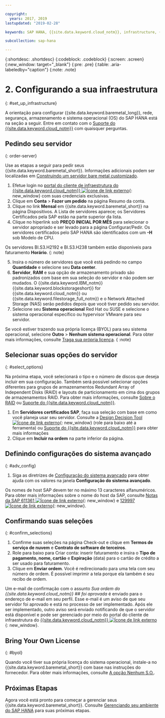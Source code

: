 ```yaml
---

copyright:
  years: 2017, 2019
lastupdated: "2019-02-28"

keywords: SAP HANA, {{site.data.keyword.cloud_notm}}, infrastructure, {{site.data.keyword.baremetal_short}}, SAP-certified infrastructure, deployment, BYOL,

subcollection: sap-hana

---
```


{:shortdesc: .shortdesc}
{:codeblock: .codeblock}
{:screen: .screen}
{:new_window: target="_blank"}
{:pre: .pre}
{:table: .aria-labeledby="caption"}
{:note: .note}

# 2. Configurando a sua infraestrutura
{: #set_up_infrastructure}

A orientação para configurar {{site.data.keyword.baremetal_long}}, rede, segurança, armazenamento e sistema operacional (OS) do SAP HANA está na seção a seguir. Entre em contato com o [Suporte do {{site.data.keyword.cloud_notm}}](/docs/get-support?topic=get-support-getting-customer-support#getting-customer-support) com quaisquer perguntas.

## Pedindo seu servidor
{: order-server}

Use as etapas a seguir para pedir seus {{site.data.keyword.baremetal_short}}. Informações adicionais podem ser localizadas em [Construindo um servidor bare metal customizado](/docs/bare-metal?topic=bare-metal-ordering-baremetal-server#ordering-baremetal-server).

1. Efetue login no [portal do cliente de infraestrutura do {{site.data.keyword.cloud_notm}} ![Ícone de link externo](../../icons/launch-glyph.svg "Ícone de link externo")](https://control.softlayer.com){: new_window} com suas credenciais exclusivas.
2. Clique em **Conta** > **Fazer um pedido** na página Resumo da conta.
3. Clique no link **Mensal** em {{site.data.keyword.baremetal_short}} na página Dispositivos. A Lista de servidores aparece; os Servidores Certificados pela SAP estão na parte superior da lista.
4. Clique no hiperlink sob **PREÇO INICIAL POR MÊS** para selecionar o servidor apropriado e ser levado para a página Configurar/Pedir. Os servidores certificados pelo SAP HANA são identificados com um **-H** sob Modelo de CPU.  

Os servidores BI.S3.H2192 e BI.S3.H238 também estão disponíveis para faturamento **Horário**.
{: note}

5. Insira o número de servidores que você está pedindo no campo **Quantidade** e selecione seu **Data center**.
6. **Servidor**, **RAM** e sua opção de armazenamento privado são padronizados com base em sua seleção do servidor e não podem ser mudados. O {{site.data.keyword.IBM_notm}} {{site.data.keyword.blockstorageshort}} for {{site.data.keyword.cloud_notm}} ou {{site.data.keyword.filestorage_full_notm}} e o Network Attached Storage (NAS) serão pedidos depois que você tiver pedido seu servidor.
7. Selecione seu **Sistema operacional** Red Hat ou SUSE e selecione o sistema operacional específico ou hypervisor VMware para seu servidor.

Se você estiver trazendo sua própria licença (BYOL) para seu sistema operacional, selecione **Outro** > **Nenhum sistema operacional**. Para obter mais informações, consulte [Traga sua própria licença](#byol).
{ :note}

## Selecionar suas opções do servidor
{: #select_options}

Na próxima etapa, você selecionará o tipo e o número de discos que deseja incluir em sua configuração. Também será possível selecionar opções diferentes para grupos de armazenamentos Redundant Array of Independent Disks (RAID) e layouts de particionamento em cima dos grupos de armazenamentos RAID. Para obter mais informações, consulte [Sobre o RAID](/docs/bare-metal?topic=bare-metal-about-raid#about-raid) ou [Suporte do {{site.data.keyword.cloud_notm}}](/docs/get-support?topic=get-support-getting-customer-support#getting-customer-support).

1. Em **Servidores certificados SAP**, faça sua seleção com base em como você planeja usar seu servidor. Consulte a [Design Decision Tool ![Ícone de link externo](../../icons/launch-glyph.svg "Ícone de link externo")](https://github.com/ibm-cloud-architecture/infrastructure-design-decision-tool){: new_window} (role para baixo até a ferramenta) ou [Suporte do {{site.data.keyword.cloud_notm}}](/docs/get-support?topic=get-support-getting-customer-support#getting-customer-support) para obter mais informações
2. Clique em **Incluir na ordem** na parte inferior da página.

## Definindo configurações do sistema avançado
{: #adv_config}

1. Siga as diretrizes de [Configuração do sistema avançado](/docs/bare-metal?topic=bare-metal-ordering-baremetal-server#ordering-baremetal-server) para obter ajuda com os valores na janela **Configuração do sistema avançado**.

Os nomes de host SAP devem ter no máximo 13 caracteres alfanuméricos. Para obter mais informações sobre o nome do host da SAP, consulte [Notas da SAP 611361 ![Ícone de link externo](../../icons/launch-glyph.svg "Ícone de link externo")](https://launchpad.support.sap.com/#/611361){: new_window} e [129997 ![Ícone de link externo](../../icons/launch-glyph.svg "Ícone de link externo")](https://launchpad.support.sap.com/#/129997){: new_window}.

## Confirmando suas seleções
{: #confirm_selections}

1. Confirme suas seleções na página Check-out e clique em **Termos de serviço de nuvem** e **Contrato de software de terceiros**.
2. Role para baixo para Criar conta: inserir faturamento e insira o **Tipo de pagamento, nome, cartão** e **Expiração** (data) para o cartão de crédito a ser usado para faturamento.
3. Clique em **Enviar ordem**. Você é redirecionado para uma tela com seu número de ordem. É possível imprimir a tela porque ela também é seu recibo de ordem.

Um e-mail de confirmação com o assunto _Sua ordem do {{site.data.keyword.cloud_notm}} ## foi aprovada_ é enviado para o endereço de e-mail em seu perfil. Esse e-mail é um aviso de que seu servidor foi aprovado e está no processo de ser implementado. Após ele ser implementado, outro aviso será enviado notificando de que o servidor está disponível e pode ser gerenciado por meio do portal do cliente de infraestrutura do [{{site.data.keyword.cloud_notm}} ![Ícone de link externo](../../icons/launch-glyph.svg "Ícone de link externo")](https://control.softlayer.com){: new_window}.

## Bring Your Own License
{: #byol}

Quando você tiver sua própria licença do sistema operacional, instale-a no {{site.data.keyword.baremetal_short}} com base nas instruções do fornecedor. Para obter mais informações, consulte [A opção Nenhum S.O.](/docs/bare-metal?topic=bare-metal-how-to-install-an-operating-system-on-a-no-os-server-#how-to-install-an-operating-system-on-a-no-os-server-).

## Próximas Etapas

Agora você está pronto para começar a gerenciar seus {{site.data.keyword.baremetal_short}}. Consulte [Gerenciando seu ambiente do SAP HANA](/docs/infrastructure/sap-hana?topic=sap-hana-manage_environment#manage_environment) para suas próximas etapas.
